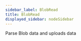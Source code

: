 ```yaml
---
sidebar_label: BlobRead
title: BlobRead
displayed_sidebar: nodeSidebar
---
```


Parse Blob data and uploads data

